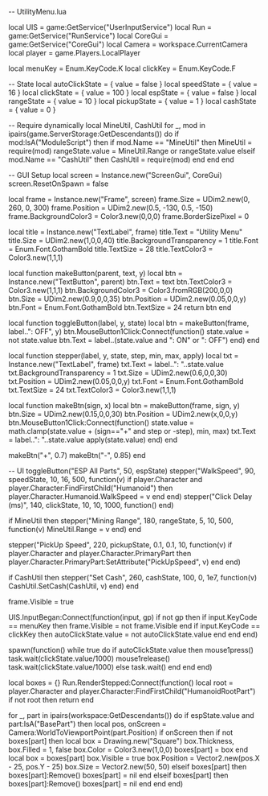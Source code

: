 -- UtilityMenu.lua

local UIS         = game:GetService("UserInputService")
local Run         = game:GetService("RunService")
local CoreGui     = game:GetService("CoreGui")
local Camera      = workspace.CurrentCamera
local player      = game.Players.LocalPlayer

local menuKey     = Enum.KeyCode.K
local clickKey    = Enum.KeyCode.F

-- State
local autoClickState = { value = false }
local speedState     = { value = 16 }
local clickState     = { value = 100 }
local espState       = { value = false }
local rangeState     = { value = 10 }
local pickupState    = { value = 1 }
local cashState      = { value = 0 }

-- Require dynamically
local MineUtil, CashUtil
for _, mod in ipairs(game.ServerStorage:GetDescendants()) do
    if mod:IsA("ModuleScript") then
        if mod.Name == "MineUtil" then
            MineUtil = require(mod)
            rangeState.value = MineUtil.Range or rangeState.value
        elseif mod.Name == "CashUtil" then
            CashUtil = require(mod)
        end
    end
end

-- GUI Setup
local screen = Instance.new("ScreenGui", CoreGui)
screen.ResetOnSpawn = false

local frame = Instance.new("Frame", screen)
frame.Size = UDim2.new(0, 260, 0, 300)
frame.Position = UDim2.new(0.5, -130, 0.5, -150)
frame.BackgroundColor3 = Color3.new(0,0,0)
frame.BorderSizePixel = 0

local title = Instance.new("TextLabel", frame)
title.Text = "Utility Menu"
title.Size = UDim2.new(1,0,0,40)
title.BackgroundTransparency = 1
title.Font = Enum.Font.GothamBold
title.TextSize = 28
title.TextColor3 = Color3.new(1,1,1)

local function makeButton(parent, text, y)
    local btn = Instance.new("TextButton", parent)
    btn.Text = text
    btn.TextColor3 = Color3.new(1,1,1)
    btn.BackgroundColor3 = Color3.fromRGB(200,0,0)
    btn.Size = UDim2.new(0.9,0,0,35)
    btn.Position = UDim2.new(0.05,0,0,y)
    btn.Font = Enum.Font.GothamBold
    btn.TextSize = 24
    return btn
end

local function toggleButton(label, y, state)
    local btn = makeButton(frame, label..": OFF", y)
    btn.MouseButton1Click:Connect(function()
        state.value = not state.value
        btn.Text = label..(state.value and ": ON" or ": OFF")
    end)
end

local function stepper(label, y, state, step, min, max, apply)
    local txt = Instance.new("TextLabel", frame)
    txt.Text = label..": "..state.value
    txt.BackgroundTransparency = 1
    txt.Size = UDim2.new(0.6,0,0,30)
    txt.Position = UDim2.new(0.05,0,0,y)
    txt.Font = Enum.Font.GothamBold
    txt.TextSize = 24
    txt.TextColor3 = Color3.new(1,1,1)

local function makeBtn(sign, x)
        local btn = makeButton(frame, sign, y)
        btn.Size = UDim2.new(0.15,0,0,30)
        btn.Position = UDim2.new(x,0,0,y)
        btn.MouseButton1Click:Connect(function()
            state.value = math.clamp(state.value + (sign=="+" and step or -step), min, max)
            txt.Text = label..": "..state.value
            apply(state.value)
        end)
    end

makeBtn("+", 0.7)
makeBtn("-", 0.85)
end

-- UI
toggleButton("ESP All Parts", 50, espState)
stepper("WalkSpeed", 90, speedState, 10, 16, 500, function(v)
    if player.Character and player.Character:FindFirstChild("Humanoid") then
        player.Character.Humanoid.WalkSpeed = v
    end
end)
stepper("Click Delay (ms)", 140, clickState, 10, 10, 1000, function() end)

if MineUtil then
    stepper("Mining Range", 180, rangeState, 5, 10, 500, function(v)
        MineUtil.Range = v
    end)
end

stepper("PickUp Speed", 220, pickupState, 0.1, 0.1, 10, function(v)
    if player.Character and player.Character.PrimaryPart then
        player.Character.PrimaryPart:SetAttribute("PickUpSpeed", v)
    end
end)

if CashUtil then
    stepper("Set Cash", 260, cashState, 100, 0, 1e7, function(v)
        CashUtil.SetCash(CashUtil, v)
    end)
end

frame.Visible = true

UIS.InputBegan:Connect(function(input, gp)
    if not gp then
        if input.KeyCode == menuKey then frame.Visible = not frame.Visible end
        if input.KeyCode == clickKey then autoClickState.value = not autoClickState.value end
    end
end)

spawn(function()
    while true do
        if autoClickState.value then
            mouse1press()
            task.wait(clickState.value/1000)
            mouse1release()
            task.wait(clickState.value/1000)
        else
            task.wait()
        end
    end
end)

local boxes = {}
Run.RenderStepped:Connect(function()
    local root = player.Character and player.Character:FindFirstChild("HumanoidRootPart")
    if not root then return end

for _, part in ipairs(workspace:GetDescendants()) do
        if espState.value and part:IsA("BasePart") then
            local pos, onScreen = Camera:WorldToViewportPoint(part.Position)
            if onScreen then
                if not boxes[part] then
                    local box = Drawing.new("Square")
                    box.Thickness, box.Filled = 1, false
                    box.Color = Color3.new(1,0,0)
                    boxes[part] = box
                end
                local box = boxes[part]
                box.Visible = true
                box.Position = Vector2.new(pos.X - 25, pos.Y - 25)
                box.Size = Vector2.new(50, 50)
            elseif boxes[part] then
                boxes[part]:Remove()
                boxes[part] = nil
            end
        elseif boxes[part] then
            boxes[part]:Remove()
            boxes[part] = nil
        end
    end
end)
